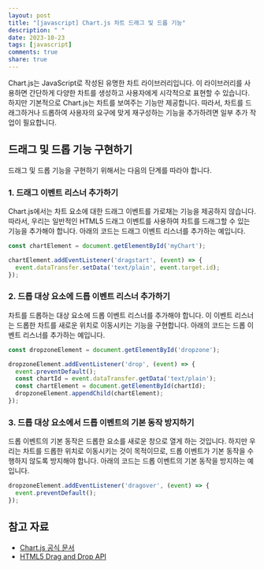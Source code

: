 ```yaml
---
layout: post
title: "[javascript] Chart.js 차트 드래그 및 드롭 기능"
description: " "
date: 2023-10-23
tags: [javascript]
comments: true
share: true
---
```


Chart.js는 JavaScript로 작성된 유명한 차트 라이브러리입니다. 이 라이브러리를 사용하면 간단하게 다양한 차트를 생성하고 사용자에게 시각적으로 표현할 수 있습니다. 하지만 기본적으로 Chart.js는 차트를 보여주는 기능만 제공합니다. 따라서, 차트를 드래그하거나 드롭하여 사용자의 요구에 맞게 재구성하는 기능을 추가하려면 일부 추가 작업이 필요합니다.

## 드래그 및 드롭 기능 구현하기

드래그 및 드롭 기능을 구현하기 위해서는 다음의 단계를 따라야 합니다.

### 1. 드래그 이벤트 리스너 추가하기

Chart.js에서는 차트 요소에 대한 드래그 이벤트를 가로채는 기능을 제공하지 않습니다. 따라서, 우리는 일반적인 HTML5 드래그 이벤트를 사용하여 차트를 드래그할 수 있는 기능을 추가해야 합니다. 아래의 코드는 드래그 이벤트 리스너를 추가하는 예입니다.

```javascript
const chartElement = document.getElementById('myChart');

chartElement.addEventListener('dragstart', (event) => {
  event.dataTransfer.setData('text/plain', event.target.id);
});
```

### 2. 드롭 대상 요소에 드롭 이벤트 리스너 추가하기

차트를 드롭하는 대상 요소에 드롭 이벤트 리스너를 추가해야 합니다. 이 이벤트 리스너는 드롭한 차트를 새로운 위치로 이동시키는 기능을 구현합니다. 아래의 코드는 드롭 이벤트 리스너를 추가하는 예입니다.

```javascript
const dropzoneElement = document.getElementById('dropzone');

dropzoneElement.addEventListener('drop', (event) => {
  event.preventDefault();
  const chartId = event.dataTransfer.getData('text/plain');
  const chartElement = document.getElementById(chartId);
  dropzoneElement.appendChild(chartElement);
});
```

### 3. 드롭 대상 요소에서 드롭 이벤트의 기본 동작 방지하기

드롭 이벤트의 기본 동작은 드롭한 요소를 새로운 창으로 열게 하는 것입니다. 하지만 우리는 차트를 드롭한 위치로 이동시키는 것이 목적이므로, 드롭 이벤트가 기본 동작을 수행하지 않도록 방지해야 합니다. 아래의 코드는 드롭 이벤트의 기본 동작을 방지하는 예입니다.

```javascript
dropzoneElement.addEventListener('dragover', (event) => {
  event.preventDefault();
});
```

## 참고 자료

- [Chart.js 공식 문서](https://www.chartjs.org/docs/latest/)
- [HTML5 Drag and Drop API](https://developer.mozilla.org/en-US/docs/Web/API/HTML_Drag_and_Drop_API)